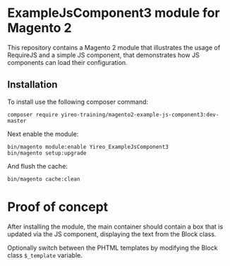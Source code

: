 # ExampleJsComponent3 module for Magento 2
This repository contains a Magento 2 module that illustrates the usage
of RequireJS and a simple JS component, that demonstrates how JS components
can load their configuration.

## Installation
To install use the following composer command:

    composer require yireo-training/magento2-example-js-component3:dev-master

Next enable the module:

    bin/magento module:enable Yireo_ExampleJsComponent3
    bin/magento setup:upgrade

And flush the cache:

    bin/magento cache:clean

# Proof of concept
After installing the module, the main container should contain a box that is updated via the JS component,
displaying the text from the Block class.

Optionally switch between the PHTML templates by modifying the Block class `$_template` variable.

